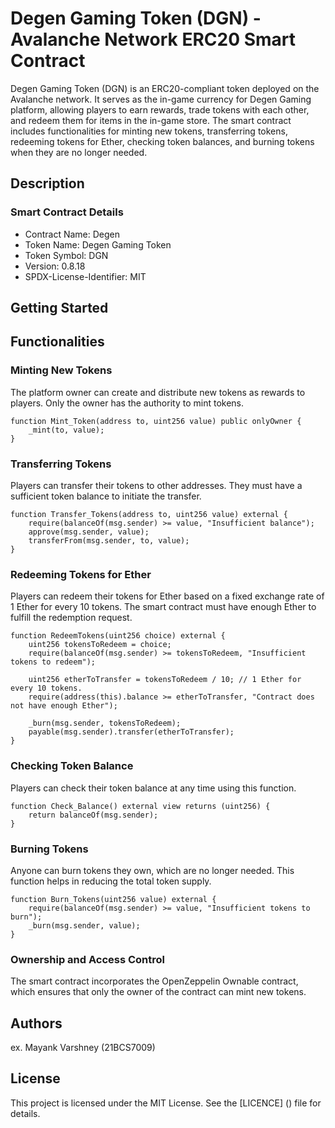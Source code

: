 # Degen Gaming Token (DGN) - Avalanche Network ERC20 Smart Contract

Degen Gaming Token (DGN) is an ERC20-compliant token deployed on the Avalanche network. It serves as the in-game currency for Degen Gaming platform, allowing players to earn rewards, trade tokens with each other, and redeem them for items in the in-game store. The smart contract includes functionalities for minting new tokens, transferring tokens, redeeming tokens for Ether, checking token balances, and burning tokens when they are no longer needed.

## Description

### Smart Contract Details
* Contract Name: Degen
* Token Name: Degen Gaming Token
* Token Symbol: DGN
* Version: 0.8.18
* SPDX-License-Identifier: MIT

## Getting Started

## Functionalities
### Minting New Tokens
The platform owner can create and distribute new tokens as rewards to players. Only the owner has the authority to mint tokens.

```
function Mint_Token(address to, uint256 value) public onlyOwner {
    _mint(to, value);
}
```
### Transferring Tokens
Players can transfer their tokens to other addresses. They must have a sufficient token balance to initiate the transfer.

```
function Transfer_Tokens(address to, uint256 value) external {
    require(balanceOf(msg.sender) >= value, "Insufficient balance");
    approve(msg.sender, value);
    transferFrom(msg.sender, to, value);
}
```
### Redeeming Tokens for Ether
Players can redeem their tokens for Ether based on a fixed exchange rate of 1 Ether for every 10 tokens. The smart contract must have enough Ether to fulfill the redemption request.

```
function RedeemTokens(uint256 choice) external {
    uint256 tokensToRedeem = choice;
    require(balanceOf(msg.sender) >= tokensToRedeem, "Insufficient tokens to redeem");

    uint256 etherToTransfer = tokensToRedeem / 10; // 1 Ether for every 10 tokens.
    require(address(this).balance >= etherToTransfer, "Contract does not have enough Ether");

    _burn(msg.sender, tokensToRedeem);
    payable(msg.sender).transfer(etherToTransfer);
}
```

### Checking Token Balance
Players can check their token balance at any time using this function.

```
function Check_Balance() external view returns (uint256) {
    return balanceOf(msg.sender);
}
```

### Burning Tokens
Anyone can burn tokens they own, which are no longer needed. This function helps in reducing the total token supply.

```
function Burn_Tokens(uint256 value) external {
    require(balanceOf(msg.sender) >= value, "Insufficient tokens to burn");
    _burn(msg.sender, value);
}
```

### Ownership and Access Control
The smart contract incorporates the OpenZeppelin Ownable contract, which ensures that only the owner of the contract can mint new tokens.

## Authors
ex. Mayank Varshney (21BCS7009)

## License

This project is licensed under the MIT License. See the [LICENCE] () file for details.
